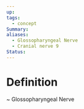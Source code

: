 ```yaml
---
up: 
tags:
  - concept
Summary: 
aliases:
  - Glossopharyngeal Nerve
  - Cranial nerve 9
Status:
---
```

# Definition
~
Glossopharyngeal Nerve
<!--SR:!2025-03-11,1,230-->